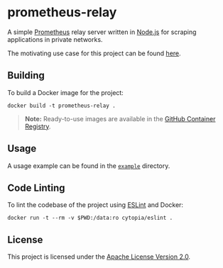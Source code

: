# prometheus-relay

A simple [Prometheus](https://prometheus.io/) relay server written in
[Node.js](https://nodejs.org/) for scraping applications in private networks.

The motivating use case for this project can be found [here](use-case.md).

## Building

To build a Docker image for the project:

    docker build -t prometheus-relay .

> **Note:** Ready-to-use images are available in the
> [GitHub Container Registry](https://github.com/users/hhromic/packages/container/package/prometheus-relay).

## Usage

A usage example can be found in the [`example`](example/) directory.

## Code Linting

To lint the codebase of the project using [ESLint](https://eslint.org/) and Docker:

    docker run -t --rm -v $PWD:/data:ro cytopia/eslint .

## License

This project is licensed under the [Apache License Version 2.0](LICENSE).
